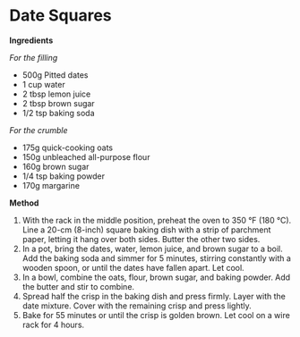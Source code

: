 # Date Squares

**Ingredients**

*For the filling*

* 500g Pitted dates
* 1 cup water
* 2 tbsp lemon juice
* 2 tbsp brown sugar
* 1/2 tsp baking soda

*For the crumble*

* 175g quick-cooking oats
* 150g unbleached all-purpose flour
* 160g brown sugar
* 1/4 tsp baking powder
* 170g margarine

**Method**

1. With the rack in the middle position, preheat the oven to 350 °F (180 °C). Line a 20-cm (8-inch) square baking dish with a strip of parchment paper, letting it hang over both sides. Butter the other two sides.
2. In a pot, bring the dates, water, lemon juice, and brown sugar to a boil. Add the baking soda and simmer for 5 minutes, stirring constantly with a wooden spoon, or until the dates have fallen apart. Let cool.
3. In a bowl, combine the oats, flour, brown sugar, and baking powder. Add the butter and stir to combine.
4. Spread half the crisp in the baking dish and press firmly. Layer with the date mixture. Cover with the remaining crisp and press lightly.
5. Bake for 55 minutes or until the crisp is golden brown. Let cool on a wire rack for 4 hours.

